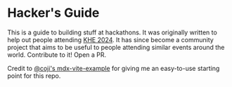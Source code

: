 # Hacker's Guide

This is a guide to building stuff at hackathons. It was originally written to help out people attending [KHE 2024](https://kent-hack-enough-2024.devpost.com/). It has since become a community project that aims to be useful to people attending similar events around the world. Contribute to it! Open a PR.

Credit to [@coji's mdx-vite-example](https://github.com/coji/mdx-vite-example) for giving me an easy-to-use starting point for this repo.
